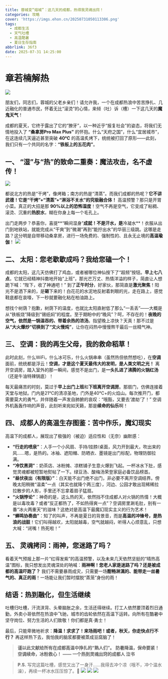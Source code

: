 ```yaml
---
title: 蓉城变“熔城”：这几天的成都，热得我灵魂出窍！
categories: 攻略
cover: 'https://imgs.ehon.cn/20250731050113306.png'
tags:
  - 成都生活
  - 天气吐槽
  - 高温酷暑
  - 夏日生存指南
abbrlink: 36f3
date: 2025-07-31 14:25:00
---
```



# 章若楠解热
![](https://imgs.ehon.cn/20250731045857479.png)

朋友们，同志们，蓉城的父老乡亲们！请允许我，一个在成都热浪中苦苦挣扎、几近融化的普通市民，怀着无比“滚烫”的心情，来倾（吐）诉（槽）一下这几天的**魔鬼天气**！

成都的夏天，它终于露出了它的“獠牙”，以一种近乎“报复社会”的姿态，将我们无情地投入了 **“桑拿房Pro Max Plus”** 的怀抱。什么“天府之国”，什么“宜居城市”，在这连续几天逼近甚至突破 **40℃** 的高温炙烤下，统统被打回了原形——此刻，我们只有一个共同的名字：**“铁板上的五花肉”**。

## 一、 “湿”与“热”的致命二重奏：魔法攻击，名不虚传！

![](https://imgs.ehon.cn/20250731050332409.png)

都说北方的热是“干烤”，像烤箱；南方的热是“清蒸”。而我们成都的热呢？**它不讲武德！它是“干烤”+“清蒸”+“淋浴不关水”的究极融合体！** 高温预警？那只是开胃小菜。真正的大招是那 **90%以上的恐怖湿度**！空气不再是空气，它变成了粘稠、滚烫、沉重的**热胶水**，糊在你身上每一个毛孔上。

出门走两步？恭喜你，喜提**“瞬间湿身”**成就！不是汗水，是**冷凝水**！衣服从出门到地铁站，就能完成从“干爽”到“微潮”再到“能拧出水”的华丽三级跳。这哪是走路？这分明是自带移动桑拿房，进行一场免费的、强制性的、且永无止境的**高温瑜伽**！
![](https://imgs.ehon.cn/20250731050407635.png)

## 二、 太阳：您老歇歇成吗？我给您磕一个！

成都的太阳，这几天仿佛打了鸡血，或者被哪位神仙按下了“超频”按钮。**早上七八点**，它就已经精神抖擞地开始“上班”，那光芒万丈、热情洋溢的样子，简直让人想跪下喊：“陛下，收了神通吧！” 到了**正午时分**，好家伙，那简直是**激光聚焦**！阳光不是洒下来的，是**砸**下来的！白花花的水泥地反射着刺眼的光，走在路上，感觉鞋底都在哀嚎，下一秒就要融化粘在柏油路上。

想找个树荫？抱歉，树荫下的温度，也就比太阳直射低了那么“一丢丢”——大概是从“铁板烧”降级到“锡纸焖”的程度。至于期盼中的“晚风”？呵，不存在的！**夜晚的空气，依然是一锅温吞的、带着余热的浓汤**。指望晚上凉快？天真！那不过是**从“大火爆炒”切换到了“文火慢炖”**，让你在闷热中慢慢熬干最后一丝精气神。

## 三、 空调：我的再生父母，我的救命稻草！

此时此刻，什么WiFi，什么冰可乐，什么火锅串串（虽然热但依然想吃），在**空调**面前，统统都是浮云！**空调，才是这个夏天最伟大的发明，是人类文明之光！** 离开空调房，踏入室外的那一瞬间，感觉不是出门，是**一头扎进了沸腾的火锅红汤**（还是牛油特辣锅底）！

每天最痛苦的时刻，莫过于**早上出门上班**和**下班离开空调房**。那扇门，仿佛连接着天堂与地狱。门内是21℃的清凉圣地，门外是40℃+的火焰山。每次推开门，都需要莫大的勇气，并伴随着一声发自肺腑的哀叹：“哦豁，又要去‘渡劫’了！” 空调外机轰轰作响的声音，此刻听来宛如天籁，那是**续命的仙乐**啊！

## 四、 成都人的高温生存图鉴：苦中作乐，魔幻现实

高温下的成都人，展现出了极强的（被迫）适应性和（无奈）幽默感：

*   **“行走的喷泉”**：人手一个小风扇、手持/挂脖/桌面，风力开到最大，吹出来的风……嗯，是热的。冰袖、遮阳帽、防晒衣、墨镜是出门标配，物理防御拉满。
*   **“冷饮黑洞”**：奶茶店、冰粉摊、凉糕铺子生意火爆到飞起。一杯冰水下肚，感觉灵魂都被短暂地熨帖了一下。绿豆汤、酸梅汤荣登家庭必备饮品榜首。
*   **“昼伏夜出（有限版）”**：白天能不出门绝不出门，非必要不离开空调结界。傍晚太阳稍微“温柔”一点（其实也就降个两三度），河边、公园才敢出现稀稀拉拉散步的人影，手里还不忘拿着扇子猛扇。
*   **“火锅悖论”**：神奇的是，这么热的天，依然挡不住成都人对火锅的热情！大概是以毒攻毒？或者“反正都热了，不如热得爽一点”？空调房里涮毛肚，别有一番“冰火两重天”的滋味？这绝对是高温下最魔幻现实主义的行为艺术！
*   **“蝉鸣协奏曲”**：知了的叫声，不再是夏日的背景音，而是**高温的冲锋号，是热浪的战鼓**！它们叫得越欢，太阳就越毒，空气就越闷，听得人心烦意乱，只想大喊：“闭嘴！热死啦！”

## 五、 灵魂拷问：雨神，您迷路了吗？

看着天气预报上那一片“红得发紫”的高温预警，以及未来几天依然坚挺的“晴热高温”图标，我只想发出灵魂深处的呐喊：**雨神啊！您老人家是迷路了吗？还是被成都的高温吓跑了？** 我们不需要暴雨成灾，只需要一场**酣畅淋漓的、能带走一丝暑气的、真正的雨**！一场能让我们暂时摆脱“蒸笼”身份的雨！

## 结语：热到融化，但生活继续

吐槽归吐槽，汗流浃背、头晕脑胀之余，生活还得继续。打工人依然要顶着烈日通勤，外卖小哥依然在热浪中飞驰，城市的齿轮依然在高温下运转。向所有在酷暑中坚守岗位、努力生活的人们致敬！你们都是真·勇士！

最后，只能卑微地祈求：**降温！求求了！来场雨吧！或者，秋天，你走快点行不行？** 再这样热下去，我怕我的脑浆都要被蒸成豆腐脑了！

> **谨以此文献给所有在成都高温中挣扎的“熟人们”。**
> **防暑降温，保命要紧！空调续命，冰粉救心！**
> **—— 一个热到灵魂出窍的成都人 泣书**

> **P.S.** 写完这篇吐槽，感觉又出了一身汗……我得去冲个凉（哦不，冲个温水澡），再续一杯冰水压压惊了。🙏
![](https://imgs.ehon.cn/20250731050450363.png)
![](https://imgs.ehon.cn/20250731050505036.png)
![](https://imgs.ehon.cn/20250731050505039.png)